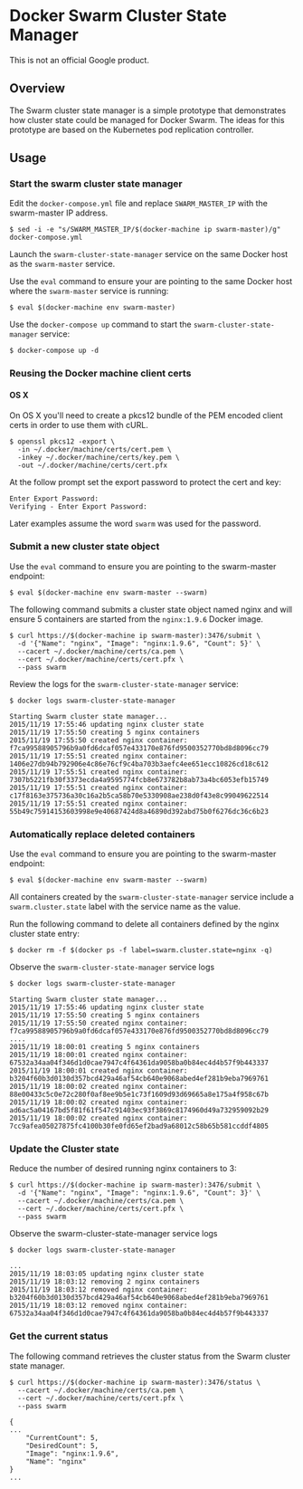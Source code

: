 # Docker Swarm Cluster State Manager

This is not an official Google product.

## Overview

The Swarm cluster state manager is a simple prototype that demonstrates how cluster state could be managed for Docker Swarm. The ideas for this prototype are based on the Kubernetes pod replication controller.

## Usage

### Start the swarm cluster state manager

Edit the `docker-compose.yml` file and replace `SWARM_MASTER_IP` with the swarm-master IP address.

```
$ sed -i -e "s/SWARM_MASTER_IP/$(docker-machine ip swarm-master)/g" docker-compose.yml
```

Launch the `swarm-cluster-state-manager` service on the same Docker host as the `swarm-master` service.

Use the `eval` command to ensure your are pointing to the same Docker host where the `swarm-master` service
is running:

```
$ eval $(docker-machine env swarm-master)
```

Use the `docker-compose up` command to start the `swarm-cluster-state-manager` service:

```
$ docker-compose up -d
```

### Reusing the Docker machine client certs

#### OS X

On OS X you'll need to create a pkcs12 bundle of the PEM encoded client certs in order
to use them with cURL.

```
$ openssl pkcs12 -export \
  -in ~/.docker/machine/certs/cert.pem \
  -inkey ~/.docker/machine/certs/key.pem \
  -out ~/.docker/machine/certs/cert.pfx 
```

At the follow prompt set the export password to protect the cert and key:

```
Enter Export Password:
Verifying - Enter Export Password:
```

Later examples assume the word `swarm` was used for the password.

### Submit a new cluster state object

Use the `eval` command to ensure you are pointing to the swarm-master endpoint:

```
$ eval $(docker-machine env swarm-master --swarm)
```

The following command submits a cluster state object named nginx and will ensure 5
containers are started from the `nginx:1.9.6` Docker image.

```
$ curl https://$(docker-machine ip swarm-master):3476/submit \
  -d '{"Name": "nginx", "Image": "nginx:1.9.6", "Count": 5}' \
  --cacert ~/.docker/machine/certs/ca.pem \
  --cert ~/.docker/machine/certs/cert.pfx \
  --pass swarm
```

Review the logs for the `swarm-cluster-state-manager` service:

```
$ docker logs swarm-cluster-state-manager
```

```
Starting Swarm cluster state manager...
2015/11/19 17:55:46 updating nginx cluster state
2015/11/19 17:55:50 creating 5 nginx containers
2015/11/19 17:55:50 created nginx container: f7ca99588905796b9a0fd6dcaf057e433170e876fd9500352770bd8d8096cc79
2015/11/19 17:55:51 created nginx container: 1406e27db94b792906e4c86e76cf9c4ba703b3aefc4ee651ecc10826cd18c612
2015/11/19 17:55:51 created nginx container: 7307b5221fb30f3373ecda4a9595774fcb8e673782b8ab73a4bc6053efb15749
2015/11/19 17:55:51 created nginx container: c17f8163e375736a30c16a2b5ca58b70e5330908ae238d0f43e8c99049622514
2015/11/19 17:55:51 created nginx container: 55b49c75914153603998e9e40687424d8a46890d392abd75b0f6276dc36c6b23
```

### Automatically replace deleted containers

Use the `eval` command to ensure you are pointing to the swarm-master endpoint:

```
$ eval $(docker-machine env swarm-master --swarm)
```

All containers created by the `swarm-cluster-state-manager` service include a
`swarm.cluster.state` label with the service name as the value.

Run the following command to delete all containers defined by the nginx cluster
state entry:

```
$ docker rm -f $(docker ps -f label=swarm.cluster.state=nginx -q)
```

Observe the `swarm-cluster-state-manager` service logs

```
$ docker logs swarm-cluster-state-manager
```

```
Starting Swarm cluster state manager...
2015/11/19 17:55:46 updating nginx cluster state
2015/11/19 17:55:50 creating 5 nginx containers
2015/11/19 17:55:50 created nginx container: f7ca99588905796b9a0fd6dcaf057e433170e876fd9500352770bd8d8096cc79
....
2015/11/19 18:00:01 creating 5 nginx containers
2015/11/19 18:00:01 created nginx container: 67532a34aa04f346d1d0cae7947c4f64361da9058ba0b84ec4d4b57f9b443337
2015/11/19 18:00:01 created nginx container: b3204f60b3d0130d357bcd429a46af54cb640e9068abed4ef281b9eba7969761
2015/11/19 18:00:02 created nginx container: 88e00433c5c0e72c280f0af8ee9b5e1c73f1609d93d69665a8e175a4f958c67b
2015/11/19 18:00:02 created nginx container: ad6ac5a04167bd5f81f61f547c91403ec93f3869c8174960d49a732959092b29
2015/11/19 18:00:02 created nginx container: 7cc9afea05027875fc4100b30fe0fd65ef2bad9a68012c58b65b581ccddf4805
```

### Update the Cluster state

Reduce the number of desired running nginx containers to 3: 

```
$ curl https://$(docker-machine ip swarm-master):3476/submit \
  -d '{"Name": "nginx", "Image": "nginx:1.9.6", "Count": 3}' \
  --cacert ~/.docker/machine/certs/ca.pem \
  --cert ~/.docker/machine/certs/cert.pfx \
  --pass swarm
```

Observe the swarm-cluster-state-manager service logs

```
$ docker logs swarm-cluster-state-manager
```

```
...
2015/11/19 18:03:05 updating nginx cluster state
2015/11/19 18:03:12 removing 2 nginx containers
2015/11/19 18:03:12 removed nginx container: b3204f60b3d0130d357bcd429a46af54cb640e9068abed4ef281b9eba7969761
2015/11/19 18:03:12 removed nginx container: 67532a34aa04f346d1d0cae7947c4f64361da9058ba0b84ec4d4b57f9b443337
```

### Get the current status

The following command retrieves the cluster status from the Swarm cluster state manager.

```
$ curl https://$(docker-machine ip swarm-master):3476/status \
  --cacert ~/.docker/machine/certs/ca.pem \
  --cert ~/.docker/machine/certs/cert.pfx \
  --pass swarm
```

```
{
...
    "CurrentCount": 5,
    "DesiredCount": 5,
    "Image": "nginx:1.9.6",
    "Name": "nginx"
}
...
```
